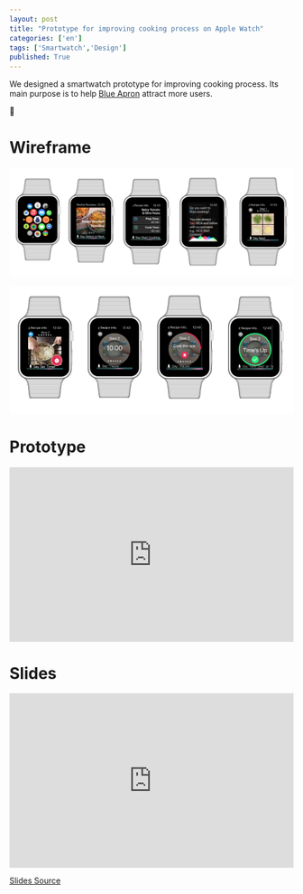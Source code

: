 ```yaml
---
layout: post
title: "Prototype for improving cooking process on Apple Watch"
categories: ['en']
tags: ['Smartwatch','Design']
published: True
---
```


We designed a smartwatch prototype for improving cooking process. Its main purpose is to help [Blue Apron](https://www.blueapron.com/) attract more users.

<style>
.embed-wrapper {
	position: relative;
	padding-bottom: 56.25%; /* 16:9 */
	padding-top: 25px;
	height: 0;
}
.embed-wrapper iframe {
	position: absolute;
	top: 0;
	left: 0;
	width: 100%;
	height: 100%;
}
</style>

# Wireframe

![wireframe1](https://raw.githubusercontent.com/hectorguo/blog-imgs/master/img/20190608214317.png)

![wireframe2](https://raw.githubusercontent.com/hectorguo/blog-imgs/master/img/20190608214332.png)


# Prototype

<div class="embed-wrapper">
    <iframe width="560" height="315" src="https://www.youtube.com/embed/Qs-1pmAYj8Q?rel=0" frameborder="0" allowfullscreen></iframe>
</div>


# Slides

<div class="embed-wrapper">
    <iframe src="https://docs.google.com/presentation/d/1kkic9Up8aPIvNg6vKmgycr8_qUV7OSTrIs2iOkemipo/embed?start=false&loop=false&delayms=3000" frameborder="0" width="960" height="569" allowfullscreen="true" mozallowfullscreen="true" webkitallowfullscreen="true"></iframe>
</div>

[Slides Source](https://docs.google.com/presentation/d/1kkic9Up8aPIvNg6vKmgycr8_qUV7OSTrIs2iOkemipo/embed?start=false&loop=false)